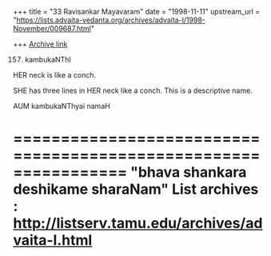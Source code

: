 +++
title = "33 Ravisankar Mayavaram"
date = "1998-11-11"
upstream_url = "https://lists.advaita-vedanta.org/archives/advaita-l/1998-November/009687.html"

+++
[Archive link](https://lists.advaita-vedanta.org/archives/advaita-l/1998-November/009687.html)

157. kambukaNThI

HER neck is like a conch.

SHE has three lines in HER neck like a conch. This is a
descriptive name.

AUM kambukaNThyai namaH

================================================================
"bhava shankara deshikame sharaNam"
List archives : http://listserv.tamu.edu/archives/advaita-l.html
================================================================

